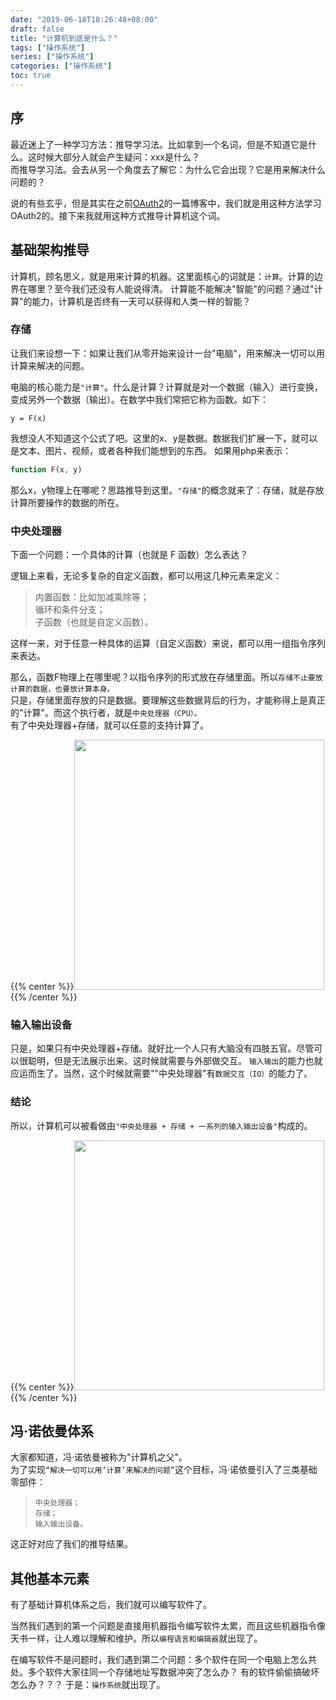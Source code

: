 ```yaml
---
date: "2019-06-18T18:26:48+08:00"
draft: false
title: "计算机到底是什么？"
tags: ["操作系统"]
series: ["操作系统"]
categories: ["操作系统"]
toc: true
---
```


## 序
最近迷上了一种学习方法：推导学习法。比如拿到一个名词，但是不知道它是什么。这时候大部分人就会产生疑问：xxx是什么？      
而推导学习法。会去从另一个角度去了解它：为什么它会出现？它是用来解决什么问题的？

说的有些玄乎，但是其实在之前[OAuth2](https://xp329486175.github.io/blog/2019-06/oauth2%E5%8D%8F%E8%AE%AE%E4%B9%8B%E7%99%BD%E8%AF%9Doauth2/#/%E7%AE%80%E5%8D%95%E6%8E%A8%E5%AF%BC)的一篇博客中，我们就是用这种方法学习OAuth2的。接下来我就用这种方式推导计算机这个词。

## 基础架构推导
计算机，顾名思义，就是用来计算的机器。这里面核心的词就是：`计算`。计算的边界在哪里？至今我们还没有人能说得清。
计算能不能解决"智能"的问题？通过"计算"的能力，计算机是否终有一天可以获得和人类一样的智能？

### 存储
让我们来设想一下：如果让我们从零开始来设计一台"电脑"，用来解决一切可以用计算来解决的问题。

电脑的核心能力是`"计算"`。什么是计算？计算就是对一个数据（输入）进行变换，变成另外一个数据（输出）。在数学中我们常把它称为函数。如下：
```shell
y = F(x)
```

我想没人不知道这个公式了吧。这里的x、y是数据。数据我们扩展一下，就可以是文本、图片、视频，或者各种我们能想到的东西。
如果用php来表示：
```php
function F(x, y)
```

那么x，y物理上在哪呢？思路推导到这里。`"存储"`的概念就来了：存储，就是存放计算所要操作的数据的所在。

### 中央处理器
下面一个问题：一个具体的计算（也就是 F 函数）怎么表达？
       
逻辑上来看，无论多复杂的自定义函数，都可以用这几种元素来定义：

>内置函数：比如加减乘除等；    
>循环和条件分支；    
>子函数（也就是自定义函数）。

这样一来，对于任意一种具体的运算（自定义函数）来说，都可以用一组指令序列来表达。    

那么，函数F物理上在哪里呢？以指令序列的形式放在存储里面。所以`存储不止要放计算的数据，也要放计算本身。`    
只是，存储里面存放的只是数据。要理解这些数据背后的行为，才能称得上是真正的"计算"。而这个执行者，就是`中央处理器（CPU）。`    
有了中央处理器+存储，就可以任意的支持计算了。

{{% center %}}<img name="touchbar-config" src="/images/blog/2019-06/operation_01.png" width='400px'/>{{% /center %}}

### 输入输出设备
只是，如果只有中央处理器+存储。就好比一个人只有大脑没有四肢五官。尽管可以很聪明，但是无法展示出来。这时候就需要与外部做交互。
`输入输出`的能力也就应运而生了。当然，这个时候就需要""中央处理器"有`数据交互（IO）`的能力了。

### 结论
所以，计算机可以被看做由`"中央处理器 + 存储 + 一系列的输入输出设备"`构成的。

{{% center %}}<img name="touchbar-config" src="/images/blog/2019-06/operation_02.png" width='400px'/>{{% /center %}}

## 冯·诺依曼体系
大家都知道，冯·诺依曼被称为"计算机之父"。    
为了实现`“解决一切可以用‘计算’来解决的问题”`这个目标，冯·诺依曼引入了三类基础零部件：

>`中央处理器；`    
>`存储；`    
>`输入输出设备。`

这正好对应了我们的推导结果。

## 其他基本元素
有了基础计算机体系之后，我们就可以编写软件了。

当然我们遇到的第一个问题是直接用机器指令编写软件太累，而且这些机器指令像天书一样，让人难以理解和维护。所以`编程语言和编辑器`就出现了。

在编写软件不是问题时，我们遇到第二个问题：多个软件在同一个电脑上怎么共处。多个软件大家往同一个存储地址写数据冲突了怎么办？
有的软件偷偷搞破坏怎么办？？？ 于是：`操作系统`就出现了。